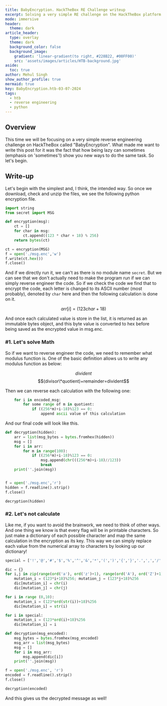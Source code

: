 ```yaml
---
title: BabyEncryption. HackTheBox RE Challenge writeup
excerpt: Solving a very simple RE challenge on the HackTheBox platform. Could we reverse engineer without actually reverse engineering a code?
mode: immersive
header:
  theme: dark
article_header:
  type: overlay
  theme: dark
  background_color: false
  background_image: 
    gradient: 'linear-gradient(to right, #228B22, #00FF00)'
    src: 'assets/images/articles/HTB-background.jpg'
aside:
  toc: true
author: Mehul Singh
show_author_profile: true
mermaid: true
key: BabyEncryption.htb-03-07-2024
tags: 
  - htb
  - reverse engineering
  - python
---
```


## Overview

This time we will be focusing on a very simple reverse engineering challenge on HackTheBox called "BabyEncryption". What made me want to write this post for it was the fact that how being lazy can sometimes (emphasis on 'sometimes'!) show you new ways to do the same task. So let's begin.

## Write-up

Let's begin with the simplest and, I think, the intended way. So once we download, check and unzip the files, we see the following python encryption file.
```python
import string
from secret import MSG

def encryption(msg):
    ct = []
    for char in msg:
        ct.append((123 * char + 18) % 256)
    return bytes(ct)

ct = encryption(MSG)
f = open('./msg.enc','w')
f.write(ct.hex())
f.close()
```
And if we directly run it, we can't as there is no module name `secret`. But we can see that we don't actually need to make the program run if we can simply reverse engineer the code. So if we check the code we find that to encrypt the code, each letter is changed to its ASCII number (most probably), denoted by `char` here  and then the following calculation is done on it.

$$arr[i]=(123char+18)%256$$

And once each calculated value is store in the list, it is returned as an immutable bytes object, and this byte value is converted to hex before being saved as the encrypted value in msg.enc.

### #1. Let's solve Math

So if we want to reverse engineer the code, we need to remember what modulus function is. One of the basic definition allows us to write any modulus function as below:

$$divident%divisor=remainder$$
$$(divisor\*quotient)+remainder=divident$$

Then we can reverse each calculation with the following one:

```python
    for i in encoded_msg:
        for some range of m in quotient:
            if ((256*m)+i-18)%123 == 0:
                append ascii value of this calculation
```

And our final code will look like this.

```python
def decryption(hidden):
    arr = list(msg_bytes = bytes.fromhex(hidden))
    msg = []
    for i in arr:
        for m in range(100):
            if ((256*m)+i-18)%123 == 0:
                msg.append(chr(((256*m)+i-18)//123))
                break
    print(''.join(msg))


f = open('./msg.enc','r')
hidden = f.readline().strip()
f.close()

decryption(hidden)
```

### #2. Let's not calculate

Like me, if you want to avoid the brainwork, we need to think of other ways. And one thing we know is that every flag will be in printable characters. So just make a dictionary of each possible character and map the same calculation in the encryption as its key. This way we can simply replace each value from the numerical array to characters by looking up our dictionary!

```python
special = ['!','@','#','$','%','^','&','*','(',')','{','}','.',',','/','\\',' ','_','\n']

dic = {}
for i,j in zip(range(ord('a'), ord('z')+1), range(ord('A'), ord('Z')+1)):
    mutation_i = (123*i+18)%256; mutation_j = (123*j+18)%256
    dic[mutation_i] = chr(i)
    dic[mutation_j] = chr(j)

for i in range (0,10):
    mutation_i = (123*ord(str(i))+18)%256
    dic[mutation_i] = str(i)

for i in special:
    mutation_i = (123*ord(i)+18)%256
    dic[mutation_i] = i

def decryption(msg_encoded):
    msg_bytes = bytes.fromhex(msg_encoded)
    msg_arr = list(msg_bytes)
    msg = []
    for i in msg_arr:
        msg.append(dic[i])
    print(''.join(msg))

f = open('./msg.enc', 'r')
encoded = f.readline().strip()
f.close()

decryption(encoded)
```

And this gives us the decrypted message as well!
